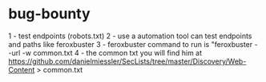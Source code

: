 # bug-bounty
1 - test endpoints (robots.txt)
2 - use a automation tool can test endpoints and paths like feroxbuster 
3 - feroxbuster command to run is "feroxbuster --url <Link> -w common.txt
4 - the common txt you will find him at https://github.com/danielmiessler/SecLists/tree/master/Discovery/Web-Content > common.txt

